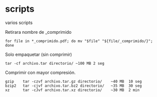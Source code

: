 # scripts
varios scripts

Retirara nombre de _comprimido
```
for file in *_comprimido.pdf; do mv "$file" "${file/_comprimido/}"; done
```

Solo empaquetar (sin comprimir)
```
tar -cf archivo.tar directorio/	~100 MB	2 seg
```

Comprimir con mayor compresión.
```
gzip	tar -czvf archivo.tar.gz directorio/	~40 MB	10 seg
bzip2	tar -cjvf archivo.tar.bz2 directorio/	~35 MB	30 seg
xz	    tar -cJvf archivo.tar.xz directorio/	~30 MB	2 min
```

